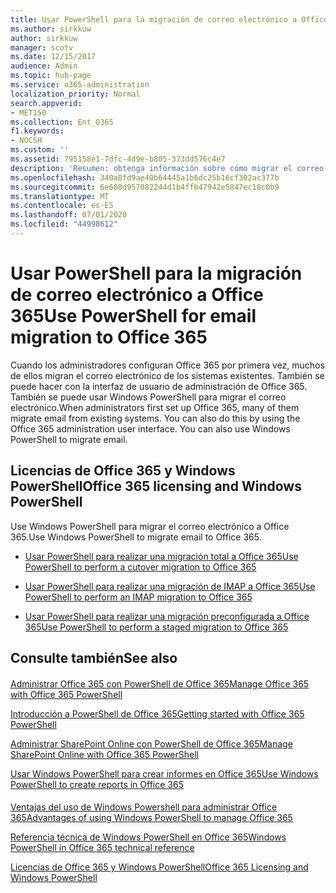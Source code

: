 ```yaml
---
title: Usar PowerShell para la migración de correo electrónico a Office 365
ms.author: sirkkuw
author: sirkkuw
manager: scotv
ms.date: 12/15/2017
audience: Admin
ms.topic: hub-page
ms.service: o365-administration
localization_priority: Normal
search.appverid:
- MET150
ms.collection: Ent_O365
f1.keywords:
- NOCSH
ms.custom: ''
ms.assetid: 795158e1-7dfc-4d9e-b805-373dd576c4e7
description: 'Resumen: obtenga información sobre cómo migrar el correo electrónico Office 365 con Windows PowerShell.'
ms.openlocfilehash: 340a8fd9ae40b64445a1b6dc25b16cf302ac377b
ms.sourcegitcommit: 6e608d957082244d1b4ffb47942e5847ec18c0b9
ms.translationtype: MT
ms.contentlocale: es-ES
ms.lasthandoff: 07/01/2020
ms.locfileid: "44998612"
---
```

# <a name="use-powershell-for-email-migration-to-office-365"></a><span data-ttu-id="ae82c-103">Usar PowerShell para la migración de correo electrónico a Office 365</span><span class="sxs-lookup"><span data-stu-id="ae82c-103">Use PowerShell for email migration to Office 365</span></span>

<span data-ttu-id="ae82c-p101">Cuando los administradores configuran Office 365 por primera vez, muchos de ellos migran el correo electrónico de los sistemas existentes. También se puede hacer con la interfaz de usuario de administración de Office 365. También se puede usar Windows PowerShell para migrar el correo electrónico.</span><span class="sxs-lookup"><span data-stu-id="ae82c-p101">When administrators first set up Office 365, many of them migrate email from existing systems. You can also do this by using the Office 365 administration user interface. You can also use Windows PowerShell to migrate email.</span></span>
  
## <a name="office-365-licensing-and-windows-powershell"></a><span data-ttu-id="ae82c-107">Licencias de Office 365 y Windows PowerShell</span><span class="sxs-lookup"><span data-stu-id="ae82c-107">Office 365 licensing and Windows PowerShell</span></span>

<span data-ttu-id="ae82c-108">Use Windows PowerShell para migrar el correo electrónico a Office 365.</span><span class="sxs-lookup"><span data-stu-id="ae82c-108">Use Windows PowerShell to migrate email to Office 365.</span></span> 
  
- [<span data-ttu-id="ae82c-109">Usar PowerShell para realizar una migración total a Office 365</span><span class="sxs-lookup"><span data-stu-id="ae82c-109">Use PowerShell to perform a cutover migration to Office 365</span></span>](use-powershell-to-perform-a-cutover-migration-to-office-365.md)
    
- [<span data-ttu-id="ae82c-110">Usar PowerShell para realizar una migración de IMAP a Office 365</span><span class="sxs-lookup"><span data-stu-id="ae82c-110">Use PowerShell to perform an IMAP migration to Office 365</span></span>](use-powershell-to-perform-an-imap-migration-to-office-365.md)
    
- [<span data-ttu-id="ae82c-111">Usar PowerShell para realizar una migración preconfigurada a Office 365</span><span class="sxs-lookup"><span data-stu-id="ae82c-111">Use PowerShell to perform a staged migration to Office 365</span></span>](use-powershell-to-perform-a-staged-migration-to-office-365.md)
    
## <a name="see-also"></a><span data-ttu-id="ae82c-112">Consulte también</span><span class="sxs-lookup"><span data-stu-id="ae82c-112">See also</span></span>

#### 

[<span data-ttu-id="ae82c-113">Administrar Office 365 con PowerShell de Office 365</span><span class="sxs-lookup"><span data-stu-id="ae82c-113">Manage Office 365 with Office 365 PowerShell</span></span>](manage-office-365-with-office-365-powershell.md)
  
[<span data-ttu-id="ae82c-114">Introducción a PowerShell de Office 365</span><span class="sxs-lookup"><span data-stu-id="ae82c-114">Getting started with Office 365 PowerShell</span></span>](getting-started-with-office-365-powershell.md)
  
[<span data-ttu-id="ae82c-115">Administrar SharePoint Online con PowerShell de Office 365</span><span class="sxs-lookup"><span data-stu-id="ae82c-115">Manage SharePoint Online with Office 365 PowerShell</span></span>](manage-sharepoint-online-with-office-365-powershell.md)
  
[<span data-ttu-id="ae82c-116">Usar Windows PowerShell para crear informes en Office 365</span><span class="sxs-lookup"><span data-stu-id="ae82c-116">Use Windows PowerShell to create reports in Office 365</span></span>](use-windows-powershell-to-create-reports-in-office-365.md)
#### 

[<span data-ttu-id="ae82c-117">Ventajas del uso de Windows Powershell para administrar Office 365</span><span class="sxs-lookup"><span data-stu-id="ae82c-117">Advantages of using Windows PowerShell to manage Office 365</span></span>](https://technet.microsoft.com/library/15144a50-453e-4cd5-befd-bc6736697967.aspx)
  
[<span data-ttu-id="ae82c-118">Referencia técnica de Windows PowerShell en Office 365</span><span class="sxs-lookup"><span data-stu-id="ae82c-118">Windows PowerShell in Office 365 technical reference</span></span>](https://technet.microsoft.com/library/10d5c66a-7579-4319-aaa5-7a5e21d49cea.aspx)
  
[<span data-ttu-id="ae82c-119">Licencias de Office 365 y Windows PowerShell</span><span class="sxs-lookup"><span data-stu-id="ae82c-119">Office 365 Licensing and Windows PowerShell</span></span>](https://technet.microsoft.com/library/6ca0e430-f7ba-4184-becf-14c6c5c8dde5.aspx)

